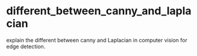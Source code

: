 # different_between_canny_and_laplacian
explain the different between canny and Laplacian in computer vision for edge detection.

